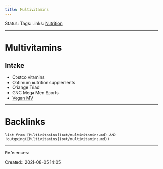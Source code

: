 ```yaml
---
title: Multivitamins
---
```

Status: 
Tags: 
Links: [Nutrition](out/nutrition.md)
___
# Multivitamins
## Intake
- Costco vitamins
- Optimum nutrition supplements
- Oriange Triad
- GNC Mega Men Sports
- [Vegan MV](https://www.amazon.com/gp/product/B002F86LNK/ref=ox_sc_sfl_title_4?ie=UTF8&psc=1&smid=ATVPDKIKX0DER)
___
# Backlinks
```dataview
list from [Multivitamins](out/multivitamins.md) AND !outgoing([Multivitamins](out/multivitamins.md))
```
___
References:

Created:: 2021-08-05 14:05
